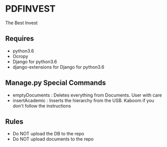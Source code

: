 # PDFINVEST
The Best Invest

## Requires
* python3.6
* Ocropy
* Django for python3.6
* django-extensions for Django for python3.6

## Manage.py Special Commands
* emptyDocuments : Deletes everything from Documents. User with care
* insertAcademic : Inserts the hierarchy from the USB. Kaboom if you don't follow the instructions

## Rules
* Do NOT upload the DB to the repo
* Do NOT upload documents to the repo
